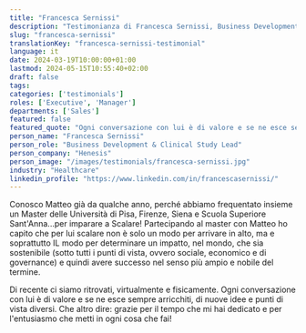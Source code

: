 ```yaml
---
title: "Francesca Sernissi"
description: "Testimonianza di Francesca Sernissi, Business Development & Clinical Study Lead di Henesis"
slug: "francesca-sernissi"
translationKey: "francesca-sernissi-testimonial"
language: it
date: 2024-03-19T10:00:00+01:00
lastmod: 2024-05-15T10:55:40+02:00
draft: false
tags:
categories: ['testimonials']
roles: ['Executive', 'Manager']
departments: ['Sales']
featured: false
featured_quote: "Ogni conversazione con lui è di valore e se ne esce sempre arricchiti, di nuove idee e punti di vista diversi."
person_name: "Francesca Sernissi"
person_role: "Business Development & Clinical Study Lead"
person_company: "Henesis"
person_image: "/images/testimonials/francesca-sernissi.jpg"
industry: "Healthcare"
linkedin_profile: "https://www.linkedin.com/in/francescasernissi/"
---
```



Conosco Matteo già da qualche anno, perché abbiamo frequentato insieme un Master delle Università di Pisa, Firenze, Siena e Scuola Superiore Sant'Anna...per imparare a Scalare! Partecipando al master con Matteo ho capito che per lui scalare non è solo un modo per arrivare in alto, ma e soprattutto IL modo per determinare un impatto, nel mondo, che sia sostenibile (sotto tutti i punti di vista, ovvero sociale, economico e di governance) e quindi avere successo nel senso più ampio e nobile del termine.

Di recente ci siamo ritrovati, virtualmente e fisicamente. Ogni conversazione con lui è di valore e se ne esce sempre arricchiti, di nuove idee e punti di vista diversi. Che altro dire: grazie per il tempo che mi hai dedicato e per l'entusiasmo che metti in ogni cosa che fai!

